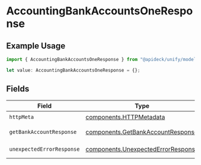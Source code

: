 # AccountingBankAccountsOneResponse

## Example Usage

```typescript
import { AccountingBankAccountsOneResponse } from "@apideck/unify/models/operations";

let value: AccountingBankAccountsOneResponse = {};
```

## Fields

| Field                                                                                    | Type                                                                                     | Required                                                                                 | Description                                                                              |
| ---------------------------------------------------------------------------------------- | ---------------------------------------------------------------------------------------- | ---------------------------------------------------------------------------------------- | ---------------------------------------------------------------------------------------- |
| `httpMeta`                                                                               | [components.HTTPMetadata](../../models/components/httpmetadata.md)                       | :heavy_check_mark:                                                                       | N/A                                                                                      |
| `getBankAccountResponse`                                                                 | [components.GetBankAccountResponse](../../models/components/getbankaccountresponse.md)   | :heavy_minus_sign:                                                                       | Bank Account                                                                             |
| `unexpectedErrorResponse`                                                                | [components.UnexpectedErrorResponse](../../models/components/unexpectederrorresponse.md) | :heavy_minus_sign:                                                                       | Unexpected error                                                                         |